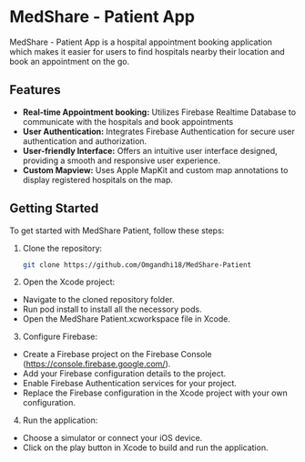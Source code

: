 # MedShare - Patient App
MedShare - Patient App is a hospital appointment booking application which makes it easier for users to find hospitals nearby their location and book an appointment on the go.

## Features

- **Real-time Appointment booking:** Utilizes Firebase Realtime Database to communicate with the hospitals and book appointments
- **User Authentication:** Integrates Firebase Authentication for secure user authentication and authorization.
- **User-friendly Interface:** Offers an intuitive user interface designed, providing a smooth and responsive user experience.
- **Custom Mapview:** Uses Apple MapKit and custom map annotations to display registered hospitals on the map.

## Getting Started

To get started with MedShare Patient, follow these steps:

1. Clone the repository:
   ```bash
   git clone https://github.com/Omgandhi18/MedShare-Patient
2. Open the Xcode project:
- Navigate to the cloned repository folder.
- Run pod install to install all the necessory pods.
- Open the MedShare Patient.xcworkspace file in Xcode.
  
3. Configure Firebase:
- Create a Firebase project on the Firebase Console (https://console.firebase.google.com/).
- Add your Firebase configuration details to the project.
- Enable Firebase Authentication services for your project.
- Replace the Firebase configuration in the Xcode project with your own configuration.

4. Run the application:
- Choose a simulator or connect your iOS device.
- Click on the play button in Xcode to build and run the application.
